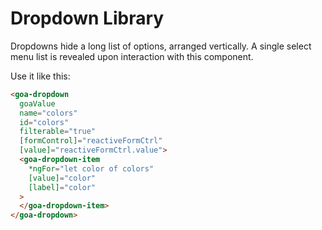 # Dropdown Library
Dropdowns hide a long list of options, arranged vertically. A single select menu list is revealed upon interaction with this component.

Use it like this:
```html
<goa-dropdown
  goaValue
  name="colors"
  id="colors"
  filterable="true"
  [formControl]="reactiveFormCtrl"
  [value]="reactiveFormCtrl.value">
  <goa-dropdown-item
    *ngFor="let color of colors"
    [value]="color"
    [label]="color"
  >
  </goa-dropdown-item>
</goa-dropdown>
```
